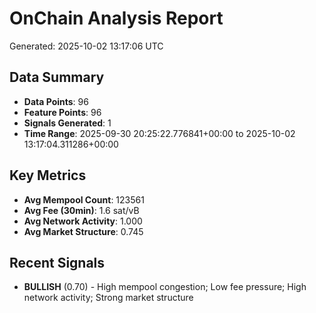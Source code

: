 # OnChain Analysis Report
Generated: 2025-10-02 13:17:06 UTC

## Data Summary
- **Data Points**: 96
- **Feature Points**: 96
- **Signals Generated**: 1
- **Time Range**: 2025-09-30 20:25:22.776841+00:00 to 2025-10-02 13:17:04.311286+00:00

## Key Metrics
- **Avg Mempool Count**: 123561
- **Avg Fee (30min)**: 1.6 sat/vB
- **Avg Network Activity**: 1.000
- **Avg Market Structure**: 0.745

## Recent Signals
- **BULLISH** (0.70) - High mempool congestion; Low fee pressure; High network activity; Strong market structure
